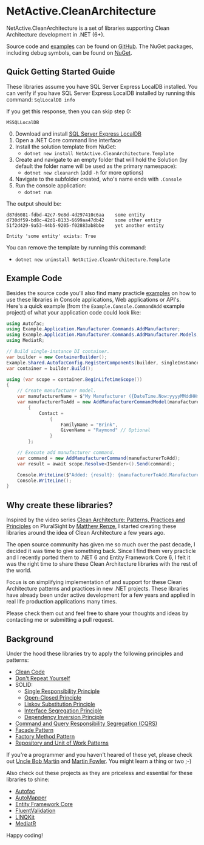 # NetActive.CleanArchitecture
NetActive.CleanArchitecture is a set of libraries supporting Clean Architecture development in .NET (6+). 

Source code and [examples](https://github.com/raymondbrink/CleanArchitecture/tree/develop/examples) can be found on [GitHub](https://github.com/raymondbrink/CleanArchitecture). The NuGet packages, including debug symbols, can be found on [NuGet](https://www.nuget.org/packages?q=netactive.cleanarchitecture).

## Quick Getting Started Guide

These libraries assume you have SQL Server Express LocalDB installed. 
You can verify if you have SQL Server Express LocalDB installed by running this command:
`SqlLocalDB info`

If you get this response, then you can skip step 0:
```
MSSQLLocalDB
```

0. Download and install [SQL Server Express LocalDB](https://msdn.microsoft.com/en-us/library/hh510202.aspx)
0. Open a .NET Core command line interface
0. Install the solution template from NuGet:
    - `dotnet new install NetActive.CleanArchitecture.Template`
0. Create and navigate to an empty folder that will hold the Solution (by default the folder name will be used as the primary namespace):
    - `dotnet new cleanarch` (add `-h` for more options)
0. Navigate to the subfolder created, who's name ends with `.Console`
0. Run the console application:
    - `dotnet run`

The output should be:
```
d87d6081-fdbd-42c7-9e8d-4d297410c6aa    some entity
d730df59-bd8c-42d1-8133-6699aa47db42    some other entity
51f2d429-9a53-44b5-9205-f02883ab8bbe    yet another entity

Entity 'some entity' exists: True
```

You can remove the template by running this command:  
- `dotnet new uninstall NetActive.CleanArchitecture.Template`

## Example Code

Besides the source code you'll also find many practicle [examples](https://github.com/raymondbrink/CleanArchitecture/tree/develop/examples) on how to use these libraries in Console applications, Web applications or API's.
Here's a quick example (from the `Example.Console.CommandAdd` example project) of what your application code could look like:

```csharp
using Autofac;
using Example.Application.Manufacturer.Commands.AddManufacturer;
using Example.Application.Manufacturer.Commands.AddManufacturer.Models;
using MediatR;

// Build single-instance DI container.
var builder = new ContainerBuilder();
Example.Shared.AutofacConfig.RegisterComponents(builder, singleInstance: true);
var container = builder.Build();

using (var scope = container.BeginLifetimeScope())
{
    // Create manufacturer model.
    var manufacturerName = $"My Manufacturer ({DateTime.Now:yyyyMMddHHmmsssmmm})";
    var manufacturerToAdd = new AddManufacturerCommandModel(manufacturerName)
        {
            Contact =
                {
                    FamilyName = "Brink",
                    GivenName = "Raymond" // Optional
                }
        };

    // Execute add manufacturer command.
    var command = new AddManufacturerCommand(manufacturerToAdd);
    var result = await scope.Resolve<ISender>().Send(command);

    Console.WriteLine($"Added: {result}: {manufacturerToAdd.ManufacturerName}");
    Console.WriteLine();
}
```

## Why create these libraries?

Inspired by the video series [Clean Architecture: Patterns, Practices and Principles](https://app.pluralsight.com/library/courses/clean-architecture-patterns-practices-principles/table-of-contents) on PluralSight by [Matthew Renze](https://github.com/matthewrenze), 
I started creating these libraries around the idea of Clean Architecture a few years ago.

The open source community has given me so much over the past decade, I decided it was time to give something back.
Since I find them very practicle and I recently ported them to .NET 6 and Entity Framework Core 6,
I felt it was the right time to share these Clean Architecture libraries with the rest of the world.

Focus is on simplifying implementation of and support for these Clean Architecture patterns and practices in new .NET projects. 
These libraries have already been under active development for a few years and applied in real life production applications many times.

Please check them out and feel free to share your thoughts and ideas by contacting me or submitting a pull request.

## Background

Under the hood these libraries try to apply the following principles and patterns:

- [Clean Code](http://cleancoder.com/files/cleanCodeCourse.md)
- [Don't Repeat Yourself](https://en.wikipedia.org/wiki/Don%27t_repeat_yourself)
- SOLID:
  - [Single Responsibility Principle](https://en.wikipedia.org/wiki/Single-responsibility_principle)
  - [Open-Closed Principle](https://en.wikipedia.org/wiki/Open%E2%80%93closed_principle)
  - [Liskov Substitution Principle](https://en.wikipedia.org/wiki/Liskov_substitution_principle)
  - [Interface Segregation Principle](https://en.wikipedia.org/wiki/Interface_segregation_principle)
  - [Dependency Inversion Principle](https://en.wikipedia.org/wiki/Dependency_inversion_principle)
- [Command and Query Responsibility Segregation (CQRS)](https://martinfowler.com/bliki/CQRS.html)
- [Facade Pattern](https://en.wikipedia.org/wiki/Facade_pattern)
- [Factory Method Pattern](https://en.wikipedia.org/wiki/Factory_method_pattern)
- [Repository and Unit of Work Patterns](https://docs.microsoft.com/en-us/aspnet/mvc/overview/older-versions/getting-started-with-ef-5-using-mvc-4/implementing-the-repository-and-unit-of-work-patterns-in-an-asp-net-mvc-application)

If you're a programmer and you haven't heared of these yet, please check out [Uncle Bob Martin](http://cleancoder.com/products) and [Martin Fowler](https://martinfowler.com/).
You might learn a thing or two ;-)

Also check out these projects as they are priceless and essential for these libraries to shine:

- [Autofac](https://github.com/autofac/Autofac)
- [AutoMapper](https://github.com/AutoMapper/AutoMapper)
- [Entity Framework Core](https://github.com/dotnet/efcore)
- [FluentValidation](https://github.com/FluentValidation/FluentValidation)
- [LINQKit](https://github.com/scottksmith95/LINQKit)
- [MediatR](https://github.com/jbogard/MediatR)

Happy coding!

